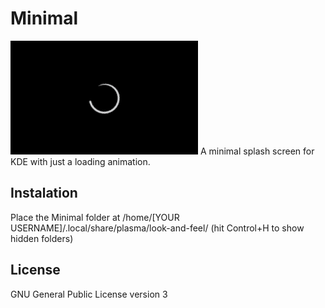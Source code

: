 # Minimal

<img src="contents/previews/splash.png">
A minimal splash screen for KDE with just a loading animation.


## Instalation

Place the Minimal folder at /home/[YOUR USERNAME]/.local/share/plasma/look-and-feel/ (hit Control+H to show hidden folders)


## License

GNU General Public License version 3
